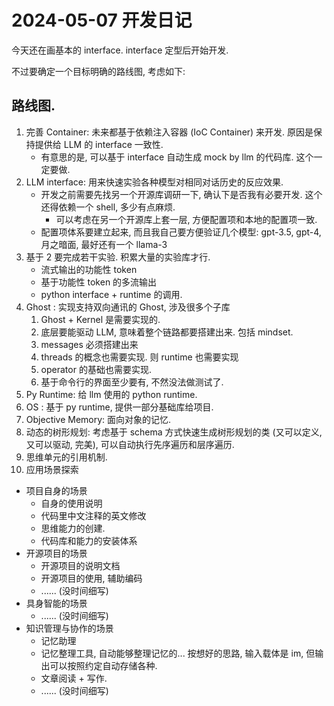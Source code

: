 # 2024-05-07 开发日记

今天还在画基本的 interface. interface 定型后开始开发. 

不过要确定一个目标明确的路线图, 考虑如下: 

## 路线图. 

1. 完善 Container: 未来都基于依赖注入容器 (IoC Container) 来开发. 原因是保持提供给 LLM 的 interface 一致性. 
   * 有意思的是, 可以基于 interface 自动生成 mock by llm 的代码库. 这个一定要做. 
2. LLM interface: 用来快速实验各种模型对相同对话历史的反应效果. 
   * 开发之前需要先找另一个开源库调研一下, 确认下是否我有必要开发. 这个还得依赖一个 shell, 多少有点麻烦. 
     * 可以考虑在另一个开源库上套一层, 方便配置项和本地的配置项一致.
   * 配置项体系要建立起来, 而且我自己要方便验证几个模型: gpt-3.5, gpt-4, 月之暗面, 最好还有一个 llama-3 
3. 基于 2 要完成若干实验. 积累大量的实验库才行.
   * 流式输出的功能性 token
   * 基于功能性 token 的多流输出
   * python interface + runtime 的调用. 
4. Ghost :  实现支持双向通讯的 Ghost, 涉及很多个子库
   1. Ghost + Kernel 是需要实现的.
   2. 底层要能驱动 LLM, 意味着整个链路都要搭建出来. 包括 mindset. 
   3. messages 必须搭建出来
   4. threads 的概念也需要实现. 则 runtime 也需要实现
   5. operator 的基础也需要实现.
   6. 基于命令行的界面至少要有, 不然没法做测试了. 
5. Py Runtime: 给 llm 使用的 python runtime.
6. OS : 基于 py runtime, 提供一部分基础库给项目. 
7. Objective Memory: 面向对象的记忆. 
8. 动态的树形规划: 考虑基于 schema 方式快速生成树形规划的类 (又可以定义, 又可以驱动, 完美), 可以自动执行先序遍历和层序遍历. 
9. 思维单元的引用机制. 
10. 应用场景探索
   + 项目自身的场景
     + 自身的使用说明
     + 代码里中文注释的英文修改
     + 思维能力的创建. 
     + 代码库和能力的安装体系
   + 开源项目的场景
     + 开源项目的说明文档
     + 开源项目的使用, 辅助编码
     + ...... (没时间细写)
   + 具身智能的场景
     + ...... (没时间细写)
   + 知识管理与协作的场景
     + 记忆助理
     + 记忆整理工具, 自动能够整理记忆的... 按想好的思路, 输入载体是 im, 但输出可以按照约定自动存储各种. 
     + 文章阅读 + 写作.
     + ...... (没时间细写)